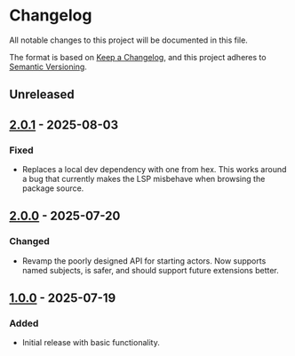 # Changelog

All notable changes to this project will be documented in this file.

The format is based on [Keep a Changelog](https://keepachangelog.com/en/1.1.0/),
and this project adheres to [Semantic Versioning](https://semver.org/spec/v2.0.0.html).

## Unreleased

## [2.0.1] - 2025-08-03

### Fixed
- Replaces a local dev dependency with one from hex.
  This works around a bug that currently makes the LSP misbehave when
  browsing the package source.

## [2.0.0] - 2025-07-20

### Changed
- Revamp the poorly designed API for starting actors.
  Now supports named subjects, is safer, and should support future extensions better.

## [1.0.0] - 2025-07-19

### Added
- Initial release with basic functionality.

[Unreleased]: https://github.com/sbergen/drift/compare/drift_actor-v2.0.1...HEAD
[2.0.1]: https://github.com/sbergen/drift/releases/tag/drift_actor-v2.0.1
[2.0.0]: https://github.com/sbergen/drift/releases/tag/drift_actor-v2.0.0
[1.0.0]: https://github.com/sbergen/drift/releases/tag/v1.0.0
